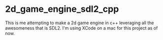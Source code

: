 # 2d_game_engine_sdl2_cpp

This is me attempting to make a 2d game engine in c++ leveraging all the awesomeness that is SDL2.
I'm using XCode on a mac for this project as of now.
